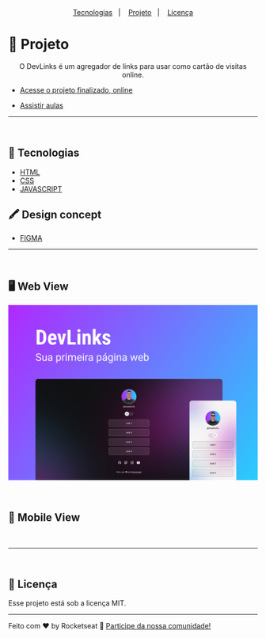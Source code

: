 
<br>

<p align="center">
<img src="https://img.shields.io/github/repo-size/Rgiacobo/projetoDevLink?style=for-the-badge" alt="">
<img src="https://img.shields.io/github/license/vitorRibeiro7/LinkHub-HAKEN?style=for-the-badge" alt="">
<img src="https://img.shields.io/github/commit-activity/y/Rgiacobbo/projetoDevLink?style=for-the-badge" alt="">
<br>
<br>
<a href="">
<img src="" alt="">
</a>
</p>
<p align="center">
  <a href="#-tecnologias">Tecnologias</a>&nbsp;&nbsp;&nbsp;|&nbsp;&nbsp;&nbsp;
  <a href="#-projeto">Projeto</a>&nbsp;&nbsp;&nbsp;|&nbsp;&nbsp;&nbsp;
  <a href="#memo-licença">Licença</a>
</p>

<h1>🔖 Projeto</h1>
<p align="center">
    O DevLinks é um agregador de links para usar como cartão de visitas online.

- [Acesse o projeto finalizado, online](https://maykbrito.github.io/devlinks)

- [Assistir aulas](https://lp.rocketseat.com.br/devlinks/inscricao?utm_source=github&utm_medium=descricao&utm_campaign=capture-devlinks&utm_term=organic&utm_content=descricao-github-mayk-brito)
</p>

---

<br>

## 🚀 Tecnologias

- [HTML](https://devdocs.io/html/)
- [CSS](https://devdocs.io/css/)
- [JAVASCRIPT](https://devdocs.io/javascript/)

<h2>🖍️ Design concept</h1>

- [FIGMA](https://www.figma.com/community/file/1187422022288947321)

---

<br>

## 🖥️ Web View
<p align="center">
    <img src=".github/preview.jpg" alt="">
</p>

<br>

## 📱 Mobile View
<p align="center">
    <img src="" alt="">
</p>

---

<br>

## :memo: Licença

Esse projeto está sob a licença MIT.

---

Feito com ♥ by Rocketseat :wave: [Participe da nossa comunidade!](https://discord.gg/rocketseat)
